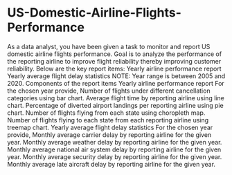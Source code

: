 # US-Domestic-Airline-Flights-Performance
As a data analyst, you have been given a task to monitor and report US domestic airline flights performance. Goal is to analyze the performance of the reporting airline to improve flight reliability thereby improving customer reliability.  Below are the key report items:  Yearly airline performance report  Yearly average flight delay statistics NOTE: Year range is between 2005 and 2020.  Components of the report items Yearly airline performance report  For the chosen year provide,  Number of flights under different cancellation categories using bar chart. Average flight time by reporting airline using line chart. Percentage of diverted airport landings per reporting airline using pie chart. Number of flights flying from each state using choropleth map. Number of flights flying to each state from each reporting airline using treemap chart. Yearly average flight delay statistics  For the chosen year provide,  Monthly average carrier delay by reporting airline for the given year. Monthly average weather delay by reporting airline for the given year. Monthly average national air system delay by reporting airline for the given year. Monthly average security delay by reporting airline for the given year. Monthly average late aircraft delay by reporting airline for the given year.

